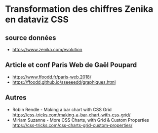 # Transformation des chiffres Zenika en dataviz CSS

## source données
* https://www.zenika.com/evolution

## Article et conf Paris Web de Gaël Poupard
* https://www.ffoodd.fr/paris-web.2018/
* https://ffoodd.github.io/sseeeedd/graphiques.html

## Autres
* Robin Rendle - Making a bar chart with CSS Grid  
  https://css-tricks.com/making-a-bar-chart-with-css-grid/ 
* Miriam Suzanne - More CSS Charts, with Grid & Custom Properties  
  https://css-tricks.com/css-charts-grid-custom-properties/   
